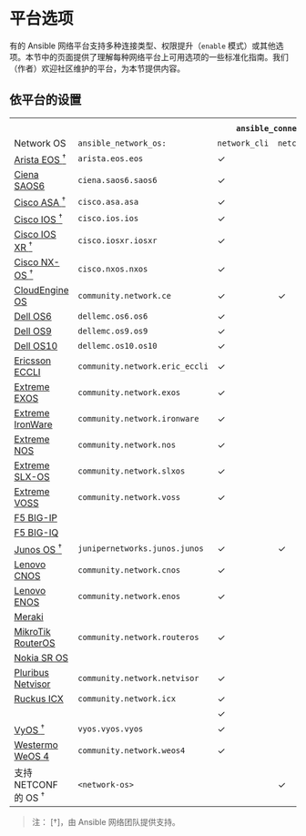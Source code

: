 # 平台选项

有的 Ansible 网络平台支持多种连接类型、权限提升（`enable` 模式）或其他选项。本节中的页面提供了理解每种网络平台上可用选项的一些标准化指南。我们（作者）欢迎社区维护的平台，为本节提供内容。



## 依平台的设置


<table>
<tr><th colspan="2"></th><th colspan="4"><code>ansible_connection: </code>可用设置</th></tr>
<tr>
    <td>Network OS</td>
    <td><code>ansible_network_os: </code></td>
    <td><code>network_cli</code></td>
    <td><code>netconf</code></td>
    <td><code>httpapi</code></td>
    <td><code>local</code></td>
</tr>
<tr>
    <td><a href="https://galaxy.ansible.com/ui/repo/published/arista/eos">Arista EOS <sup>†</sup></a></td>
    <td><code>arista.eos.eos</code></td>
    <td> ✓ </td>
    <td>  </td>
    <td> ✓ </td>
    <td> ✓ </td>
</tr>
<tr>
    <td><a href="https://galaxy.ansible.com/ui/repo/published/ciena/saos6" target="_blank">Ciena SAOS6</a></td>
    <td><code>ciena.saos6.saos6</code></td>
    <td> ✓ </td>
    <td>  </td>
    <td>  </td>
    <td> ✓ </td>
</tr>
<tr>
    <td><a href="https://galaxy.ansible.com/ui/repo/published/cisco/asa" target="_blank">Cisco ASA <sup>†</sup></a></td>
    <td><code>cisco.asa.asa</code></td>
    <td> ✓ </td>
    <td>  </td>
    <td>  </td>
    <td> ✓ </td>
</tr>
<tr>
    <td><a href="https://galaxy.ansible.com/ui/repo/published/cisco/ios" target="_blank">Cisco IOS <sup>†</sup></a></td>
    <td><code>cisco.ios.ios</code></td>
    <td> ✓ </td>
    <td>  </td>
    <td>  </td>
    <td> ✓ </td>
</tr>
<tr>
    <td><a href="https://galaxy.ansible.com/ui/repo/published/cisco/iosxr" target="_blank">Cisco IOS XR <sup>†</sup></a></td>
    <td><code>cisco.iosxr.iosxr</code></td>
    <td> ✓ </td>
    <td>  </td>
    <td>  </td>
    <td> ✓ </td>
</tr>
<tr>
    <td><a href="https://galaxy.ansible.com/ui/repo/published/cisco/nxos" target="_blank">Cisco NX-OS <sup>†</sup></a></td>
    <td><code>cisco.nxos.nxos</code></td>
    <td> ✓ </td>
    <td>  </td>
    <td> ✓ </td>
    <td> ✓ </td>
</tr>
<tr>
    <td><a href="https://galaxy.ansible.com/ui/repo/published/community/network" target="_blank">CloudEngine OS</a></td>
    <td><code>community.network.ce</code></td>
    <td> ✓ </td>
    <td> ✓ </td>
    <td>  </td>
    <td> ✓ </td>
</tr>
<tr>
    <td><a href="https://github.com/ansible-collections/dellemc.os6" target="_blank">Dell OS6</a></td>
    <td><code>dellemc.os6.os6</code></td>
    <td> ✓ </td>
    <td>  </td>
    <td>  </td>
    <td> ✓ </td>
</tr>
<tr>
    <td><a href="https://github.com/ansible-collections/dellemc.os9" target="_blank">Dell OS9</a></td>
    <td><code>dellemc.os9.os9</code></td>
    <td> ✓ </td>
    <td>  </td>
    <td>  </td>
    <td> ✓ </td>
</tr>
<tr>
    <td><a href="https://galaxy.ansible.com/ui/repo/published/dellemc/os10" target="_blank">Dell OS10</a></td>
    <td><code>dellemc.os10.os10</code></td>
    <td> ✓ </td>
    <td>  </td>
    <td>  </td>
    <td> ✓ </td>
</tr>
<tr>
    <td><a href="https://galaxy.ansible.com/ui/repo/published/community/network" target="_blank">Ericsson ECCLI</a></td>
    <td><code>community.network.eric_eccli</code></td>
    <td> ✓ </td>
    <td>  </td>
    <td>  </td>
    <td> ✓ </td>
</tr>
<tr>
    <td><a href="https://galaxy.ansible.com/ui/repo/published/community/network" target="_blank">Extreme EXOS</a></td>
    <td><code>community.network.exos</code></td>
    <td> ✓ </td>
    <td>  </td>
    <td> ✓ </td>
    <td>  </td>
</tr>
<tr>
    <td><a href="https://galaxy.ansible.com/ui/repo/published/community/network" target="_blank">Extreme IronWare</a></td>
    <td><code>community.network.ironware</code></td>
    <td> ✓ </td>
    <td>  </td>
    <td>  </td>
    <td> ✓ </td>
</tr>
<tr>
    <td><a href="https://galaxy.ansible.com/ui/repo/published/community/network" target="_blank">Extreme NOS</a></td>
    <td><code>community.network.nos</code></td>
    <td> ✓ </td>
    <td>  </td>
    <td>  </td>
    <td>  </td>
</tr>
<tr>
    <td><a href="https://galaxy.ansible.com/ui/repo/published/community/network" target="_blank">Extreme SLX-OS</a></td>
    <td><code>community.network.slxos</code></td>
    <td> ✓ </td>
    <td>  </td>
    <td>  </td>
    <td>  </td>
</tr>
<tr>
    <td><a href="https://galaxy.ansible.com/ui/repo/published/community/network" target="_blank">Extreme VOSS</a></td>
    <td><code>community.network.voss</code></td>
    <td> ✓ </td>
    <td>  </td>
    <td>  </td>
    <td>  </td>
</tr>
<tr>
    <td><a href="https://galaxy.ansible.com/ui/repo/published/f5networks/f5_modules" target="_blank">F5 BIG-IP</a></td>
    <td></td>
    <td>  </td>
    <td>  </td>
    <td>  </td>
    <td> ✓ </td>
</tr>
<tr>
    <td><a href="https://galaxy.ansible.com/ui/repo/published/f5networks/f5_modules" target="_blank">F5 BIG-IQ</a></td>
    <td>  </td>
    <td>  </td>
    <td>  </td>
    <td>  </td>
    <td> ✓ </td>
</tr>
<tr>
    <td><a href="https://galaxy.ansible.com/ui/repo/published/junipernetworks/junos" target="_blank">Junos OS <sup>†</sup></a></td>
    <td><code>junipernetworks.junos.junos</code></td>
    <td> ✓ </td>
    <td> ✓ </td>
    <td>  </td>
    <td> ✓ </td>
</tr>
<tr>
    <td><a href="https://galaxy.ansible.com/ui/repo/published/community/network" target="_blank">Lenovo CNOS</a></td>
    <td><code>community.network.cnos</code></td>
    <td> ✓ </td>
    <td>  </td>
    <td>  </td>
    <td> ✓ </td>
</tr>
<tr>
    <td><a href="https://galaxy.ansible.com/ui/repo/published/community/network" target="_blank">Lenovo ENOS</a></td>
    <td><code>community.network.enos</code></td>
    <td> ✓ </td>
    <td>  </td>
    <td>  </td>
    <td> ✓ </td>
</tr>
<tr>
    <td><a href="https://galaxy.ansible.com/ui/repo/published/cisco/meraki" target="_blank">Meraki</a></td>
    <td>  </td>
    <td>  </td>
    <td>  </td>
    <td>  </td>
    <td> ✓ </td>
</tr>
<tr>
    <td><a href="https://galaxy.ansible.com/ui/repo/published/community/network" target="_blank">MikroTik RouterOS</a></td>
    <td><code>community.network.routeros</code></td>
    <td> ✓ </td>
    <td>  </td>
    <td>  </td>
    <td>  </td>
</tr>
<tr>
    <td><a href="https://galaxy.ansible.com/ui/repo/published/community/network" target="_blank">Nokia SR OS</a></td>
    <td>  </td>
    <td>  </td>
    <td>  </td>
    <td>  </td>
    <td> ✓ </td>
</tr>
<tr>
    <td><a href="https://galaxy.ansible.com/ui/repo/published/community/network" target="_blank">Pluribus Netvisor</a></td>
    <td><code>community.network.netvisor</code></td>
    <td> ✓ </td>
    <td>  </td>
    <td>  </td>
    <td>  </td>
</tr>
<tr>
    <td><a href="https://galaxy.ansible.com/ui/repo/published/community/network" target="_blank">Ruckus ICX</a></td>
    <td><code>community.network.icx</code></td>
    <td> ✓ </td>
    <td>  </td>
    <td>  </td>
    <td>  </td>
</tr>
<tr>
    <td><a href="" target="_blank"></a></td>
    <td><code></code></td>
    <td> ✓ </td>
    <td>  </td>
    <td>  </td>
    <td> ✓ </td>
</tr>
<tr>
    <td><a href="https://galaxy.ansible.com/ui/repo/published/vyos/vyos" target="_blank">VyOS <sup>†</sup></a></td>
    <td><code>vyos.vyos.vyos</code></td>
    <td> ✓ </td>
    <td>  </td>
    <td>  </td>
    <td> ✓ </td>
</tr>
<tr>
    <td><a href="https://galaxy.ansible.com/ui/repo/published/community/network" target="_blank">Westermo WeOS 4</a></td>
    <td><code>community.network.weos4</code></td>
    <td> ✓ </td>
    <td>  </td>
    <td>  </td>
    <td>  </td>
</tr>
<tr>
    <td>支持 NETCONF 的 OS <sup>†</sup></td>
    <td><code>&lt;network-os&gt;</code></td>
    <td>  </td>
    <td> ✓ </td>
    <td>  </td>
    <td> ✓ </td>
</tr>
</table>

> 注： [†]，由 Ansible 网络团队提供支持。
